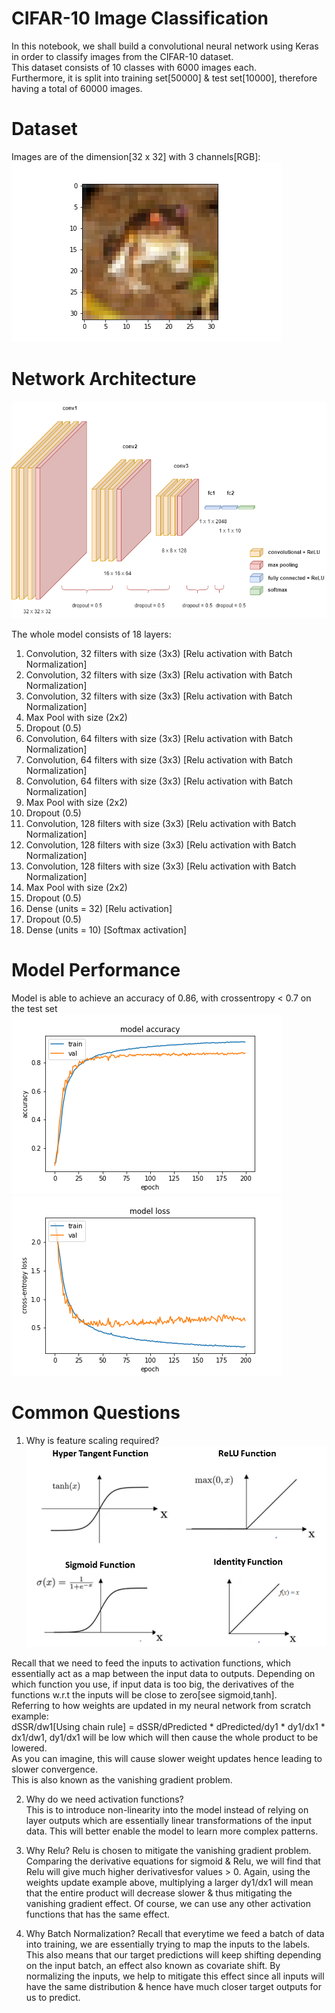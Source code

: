 # CIFAR-10 Image Classification
In this notebook, we shall build a convolutional neural network using Keras in order to classify images from the CIFAR-10 dataset. \
This dataset consists of 10 classes with 6000 images each. \
Furthermore, it is split into training set[50000] & test set[10000], therefore having a total of 60000 images. 

# Dataset
Images are of the dimension[32 x 32] with 3 channels[RGB]: \
![alt text](https://github.com/kwquan/CIFAR-10/blob/main/sample.png)

# Network Architecture
![alt text](https://github.com/kwquan/CIFAR-10/blob/main/cifar_10_nn.drawio.png)

The whole model consists of 18 layers: 
1) Convolution, 32 filters with size (3x3) [Relu activation with Batch Normalization] 
2) Convolution, 32 filters with size (3x3) [Relu activation with Batch Normalization] 
3) Convolution, 32 filters with size (3x3) [Relu activation with Batch Normalization] 
4) Max Pool with size (2x2) 
5) Dropout (0.5) 
6) Convolution, 64 filters with size (3x3) [Relu activation with Batch Normalization] 
7) Convolution, 64 filters with size (3x3) [Relu activation with Batch Normalization] 
8) Convolution, 64 filters with size (3x3) [Relu activation with Batch Normalization] 
9) Max Pool with size (2x2) 
10) Dropout (0.5) 
11) Convolution, 128 filters with size (3x3) [Relu activation with Batch Normalization] 
12) Convolution, 128 filters with size (3x3) [Relu activation with Batch Normalization] 
13) Convolution, 128 filters with size (3x3) [Relu activation with Batch Normalization] 
14) Max Pool with size (2x2) 
15) Dropout (0.5) 
16) Dense (units = 32) [Relu activation] 
17) Dropout (0.5) 
18) Dense (units = 10) [Softmax activation]

# Model Performance
Model is able to achieve an accuracy of 0.86, with crossentropy < 0.7 on the test set \
![alt text](https://github.com/kwquan/CIFAR-10/blob/main/model_accuracy.png)
![alt text](https://github.com/kwquan/CIFAR-10/blob/main/model_loss.png)

 # Common Questions
 1) Why is feature scaling required? \
 ![alt text](https://github.com/kwquan/CIFAR-10/blob/main/activations.png)
 
 Recall that we need to feed the inputs to activation functions, which essentially act as a map between the input data to outputs. Depending on which function you use, if input 
 data is too big, the derivatives of the functions w.r.t the inputs will be close to zero[see sigmoid,tanh]. \
 Referring to how weights are updated in my neural network from scratch example: \
 dSSR/dw1[Using chain rule] = dSSR/dPredicted * dPredicted/dy1 * dy1/dx1 * dx1/dw1, dy1/dx1 will be low which will then cause the whole product to be lowered. \
 As you can imagine, this will cause slower weight updates hence leading to slower convergence. \
 This is also known as the vanishing gradient problem. 
 
 2) Why do we need activation functions? \
 This is to introduce non-linearity into the model instead of relying on layer outputs which are essentially linear transformations of the input data. This will better enable    the model to learn more complex patterns.
 
 3) Why Relu?
 Relu is chosen to mitigate the vanishing gradient problem. Comparing the derivative equations for sigmoid & Relu, we will find that Relu will give much higher derivativesfor  values > 0. Again, using the weights update example above, multiplying a larger dy1/dx1 will mean that the entire product will decrease slower & thus mitigating the vanishing  gradient effect. Of course, we can use any other activation functions that has the same effect. 
 
 4) Why Batch Normalization?
 Recall that everytime we feed a batch of data into training, we are essentially trying to map the inputs to the labels. This also means that our target predictions will keep shifting depending on the input batch, an effect also known as covariate shift. By normalizing the inputs, we help to mitigate this effect since all inputs will have the same distribution & hence have much closer target outputs for us to predict.  

